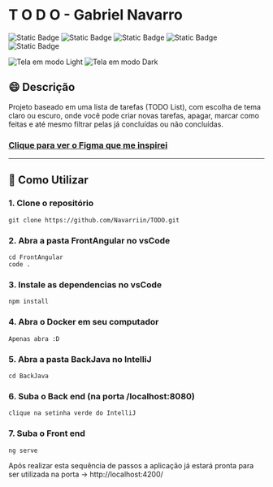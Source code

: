 # T O D O - Gabriel Navarro
![Static Badge](https://img.shields.io/badge/TypeScript-purple)
![Static Badge](https://img.shields.io/badge/Angular-purple)
![Static Badge](https://img.shields.io/badge/SCSS-purple)
![Static Badge](https://img.shields.io/badge/Java-purple)
![Static Badge](https://img.shields.io/badge/Spring-purple)

![Tela em modo Light](https://github.com/Navarriin/TODO/assets/139160874/31c90da0-e732-4bc1-8efd-494d7ace5421)
![Tela em modo Dark](https://github.com/Navarriin/TODO/assets/139160874/ba651561-bcc4-4dd6-8d0d-84b571207995)


## :smile: Descrição 
Projeto baseado em uma lista de tarefas (TODO List), com escolha de tema claro ou escuro, onde você pode criar novas tarefas, apagar, marcar como feitas e até mesmo filtrar pelas já concluídas ou não concluídas.


### [Clique para ver o Figma que me inspirei](https://www.figma.com/file/EIIav58k990PCpE9FU12rg/todo-app-(Community)?type=design&node-id=0-1&mode=design&t=3og4c9hAVrdlSiZl-0)

---

## :pushpin: Como Utilizar

### 1. Clone o repositório
```
git clone https://github.com/Navarriin/TODO.git
```

### 2. Abra a pasta FrontAngular no vsCode
```
cd FrontAngular
code .
```

### 3. Instale as dependencias no vsCode
```
npm install
```

### 4. Abra o Docker em seu computador
```
Apenas abra :D
```

### 5. Abra a pasta BackJava no IntelliJ
```
cd BackJava
```

### 6. Suba o Back end (na porta /localhost:8080)
```
clique na setinha verde do IntelliJ
```

### 7. Suba o Front end
```
ng serve
```

Após realizar esta sequência de passos a aplicação já estará pronta para ser utilizada na porta -> http://localhost:4200/
